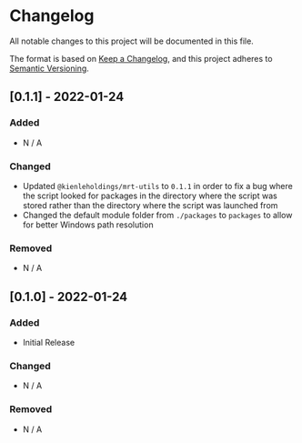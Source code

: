 # Changelog

All notable changes to this project will be documented in this file.

The format is based on [Keep a Changelog](https://keepachangelog.com/en/1.0.0/), and this project
adheres to [Semantic Versioning](https://semver.org/spec/v2.0.0.html).

## [0.1.1] - 2022-01-24

### Added

- N / A

### Changed

- Updated `@kienleholdings/mrt-utils` to `0.1.1` in order to fix a bug where the script looked for
packages in the directory where the script was stored rather than the directory where the script
was launched from
- Changed the default module folder from `./packages` to `packages` to allow for better Windows
path resolution

### Removed

- N / A

## [0.1.0] - 2022-01-24

### Added

- Initial Release

### Changed

- N / A

### Removed

- N / A
